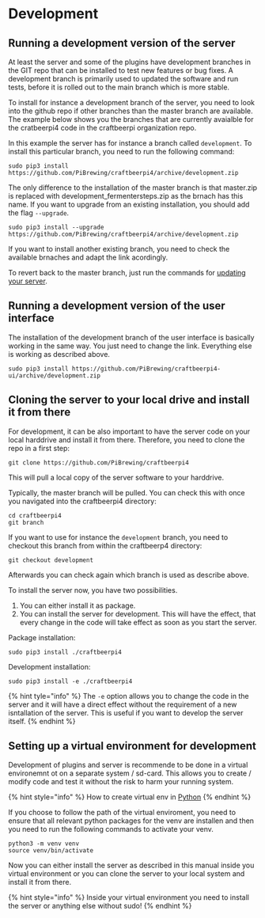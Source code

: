 # Development

## Running a development version of the server

At least the server and some of the plugins have development branches in the GIT repo that can be installed to test new features or bug fixes. A development branch is primarily used to updated the software and run tests, before it is rolled out to the main branch which is more stable.

To install for instance a development branch of the server, you need to look into the github repo if other branches than the master branch are available. The example below shows you the branches that are currently avaialble for the cratbeerpi4 code in the craftbeerpi organization repo.


In this example the server has for instance a branch called `development`. To install this particular branch, you need to run the following command:

```
sudo pip3 install https://github.com/PiBrewing/craftbeerpi4/archive/development.zip
```

The only difference to the installation of the master branch is that master.zip is replaced with development_fermentersteps.zip as the brnach has this name. If you want to upgrade from an existing installation, you should add the flag `--upgrade`.

```
sudo pip3 install --upgrade https://github.com/PiBrewing/craftbeerpi4/archive/development.zip
```

If you want to install another existing branch, you need to check the available brnaches and adapt the link acordingly.

To revert back to the master branch, just run the commands for [updating your server](../server-installation.md#updating-the-server).

## Running a development version of the user interface

The installation of the development branch of the user interface is basically working in the same way. You just need to change the link. Everything else is working as described above.

```
sudo pip3 install https://github.com/PiBrewing/craftbeerpi4-ui/archive/development.zip
```

## Cloning the server to your local drive and install it from there

For development, it can be also important to have the server code on your local harddrive and install it from there. Therefore, you need to clone the repo in a first step:

```
git clone https://github.com/PiBrewing/craftbeerpi4
```

This will pull a local copy of the server software to your harddrive.

Typically, the master branch will be pulled. You can check this with once you navigated into the craftbeerpi4 directory:

```
cd craftbeerpi4
git branch
```

If you want to use for instance the `development` branch, you need to checkout this branch from within the craftbeerp4 directory:

```
git checkout development
```

Afterwards you can check again which branch is used as describe above.

To install the server now, you have two possibilities. 

1. You can either install it as package.
2. You can install the server for development. This will have the effect, that every change in the code will take effect as soon as you start the server.

Package installation:

```
sudo pip3 install ./craftbeerpi4
```

Development installation:

```
sudo pip3 install -e ./craftbeerpi4
```
{% hint tyle="info" %}
The `-e` option allows you to change the code in the server and it will have a direct effect without the requirement of a new isntallation of the server. This is useful if you want to develop the server itself.
{% endhint %}

## Setting up a virtual environment for development&#x20;

Development of plugins and server is recommende to be done in a virtual environemnt ot on a separate system / sd-card. This allows you to create / modify code and test it without the risk to harm your running system.

{% hint style="info" %} 
How to create virtual env in [Python](https://docs.python.org/3/tutorial/venv.html)
{% endhint %}

If you choose to follow the path of the virtual enviroment, you need to ensure that all relevant python packages for the venv are installen and then you need to run the following commands to activate your venv.

```
python3 -m venv venv
source venv/bin/activate
```

Now you can either install the server as described in this manual inside you virtual environment or you can clone the server to your local system and install it from there.

{% hint style="info" %} 
Inside your virtual environment you need to  install the server or anything else without sudo!
{% endhint %}

